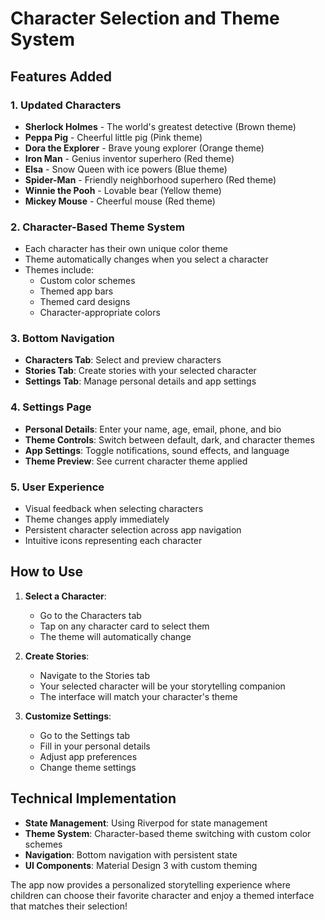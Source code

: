 # Character Selection and Theme System

## Features Added

### 1. Updated Characters
- **Sherlock Holmes** - The world's greatest detective (Brown theme)
- **Peppa Pig** - Cheerful little pig (Pink theme)
- **Dora the Explorer** - Brave young explorer (Orange theme)
- **Iron Man** - Genius inventor superhero (Red theme)
- **Elsa** - Snow Queen with ice powers (Blue theme)
- **Spider-Man** - Friendly neighborhood superhero (Red theme)
- **Winnie the Pooh** - Lovable bear (Yellow theme)
- **Mickey Mouse** - Cheerful mouse (Red theme)

### 2. Character-Based Theme System
- Each character has their own unique color theme
- Theme automatically changes when you select a character
- Themes include:
  - Custom color schemes
  - Themed app bars
  - Themed card designs
  - Character-appropriate colors

### 3. Bottom Navigation
- **Characters Tab**: Select and preview characters
- **Stories Tab**: Create stories with your selected character
- **Settings Tab**: Manage personal details and app settings

### 4. Settings Page
- **Personal Details**: Enter your name, age, email, phone, and bio
- **Theme Controls**: Switch between default, dark, and character themes
- **App Settings**: Toggle notifications, sound effects, and language
- **Theme Preview**: See current character theme applied

### 5. User Experience
- Visual feedback when selecting characters
- Theme changes apply immediately
- Persistent character selection across app navigation
- Intuitive icons representing each character

## How to Use

1. **Select a Character**: 
   - Go to the Characters tab
   - Tap on any character card to select them
   - The theme will automatically change

2. **Create Stories**:
   - Navigate to the Stories tab
   - Your selected character will be your storytelling companion
   - The interface will match your character's theme

3. **Customize Settings**:
   - Go to the Settings tab
   - Fill in your personal details
   - Adjust app preferences
   - Change theme settings

## Technical Implementation

- **State Management**: Using Riverpod for state management
- **Theme System**: Character-based theme switching with custom color schemes
- **Navigation**: Bottom navigation with persistent state
- **UI Components**: Material Design 3 with custom theming

The app now provides a personalized storytelling experience where children can choose their favorite character and enjoy a themed interface that matches their selection!
